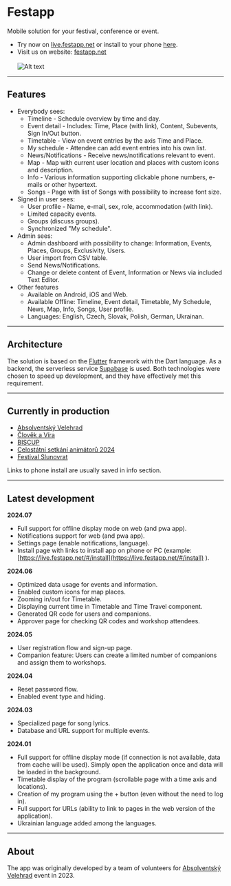 # Festapp

Mobile solution for your festival, conference or event. 
- Try now on [live.festapp.net](https://live.festapp.net) or install to your phone [here](https://live.festapp.net/#/install).
- Visit us on website: [festapp.net](https://festapp.net)</br></br>
![Alt text](repo-data/festapp-showcase.png?raw=true "Showcase")

---
## Features

- Everybody sees:
  - Timeline - Schedule overview by time and day.
  - Event detail - Includes: Time, Place (with link), Content, Subevents, Sign In/Out button.
  - Timetable - View on event entries by the axis Time and Place.
  - My schedule - Attendee can add event entries into his own list.
  - News/Notifications - Receive news/notifications relevant to event.
  - Map - Map with current user location and places with custom icons and description.
  - Info - Various information supporting clickable phone numbers, e-mails or other hypertext.
  - Songs - Page with list of Songs with possibility to increase font size.
- Signed in user sees:
  - User profile - Name, e-mail, sex, role, accommodation (with link).
  - Limited capacity events.
  - Groups (discuss groups).
  - Synchronized "My schedule".
- Admin sees:
  - Admin dashboard with possibility to change: Information, Events, Places, Groups, Exclusivity, Users.
  - User import from CSV table.
  - Send News/Notifications.
  - Change or delete content of Event, Information or News via included Text Editor.
- Other features
  - Available on Android, iOS and Web.
  - Available Offline: Timeline, Event detail, Timetable, My Schedule, News, Map, Info, Songs, User profile.
  - Languages: English, Czech, Slovak, Polish, German, Ukrainan.
 
---
## Architecture
The solution is based on the [Flutter](https://github.com/flutter/flutter) framework with the Dart language.
As a backend, the serverless service [Supabase](https://github.com/supabase/supabase) is used. 
Both technologies were chosen to speed up development, and they have effectively met this requirement.

---
## Currently in production

- [Absolventský Velehrad](https://av23.cz)
- [Člověk a Víra](https://clovekavira.netlify.app)
- [BISCUP](https://biscup.netlify.app)
- [Celostátní setkání animátorů 2024](https://aksmcz.netlify.app)
- [Festival Slunovrat](https://app.festivalslunovrat.cz)

Links to phone install are usually saved in info section.

---
## Latest development

**2024.07**
- Full support for offline display mode on web (and pwa app).
- Notifications support for web (and pwa app).
- Settings page (enable notifications, language).
- Install page with links to install app on phone or PC (example: [https://live.festapp.net/#/install](https://live.festapp.net/#/install) ).

**2024.06**
- Optimized data usage for events and information.
- Enabled custom icons for map places.
- Zooming in/out for Timetable.
- Displaying current time in Timetable and Time Travel component.
- Generated QR code for users and companions.
- Approver page for checking QR codes and workshop attendees.

**2024.05**
- User registration flow and sign-up page.
- Companion feature: Users can create a limited number of companions and assign them to workshops.

**2024.04**
- Reset password flow.
- Enabled event type and hiding.

**2024.03**
- Specialized page for song lyrics.
- Database and URL support for multiple events.

**2024.01**
- Full support for offline display mode (if connection is not available, data from cache will be used). Simply open the application once and data will be loaded in the background.
- Timetable display of the program (scrollable page with a time axis and locations).
- Creation of my program using the + button (even without the need to log in).
- Full support for URLs (ability to link to pages in the web version of the application).
- Ukrainian language added among the languages.

---
## About
The app was originally developed by a team of volunteers for [Absolventský Velehrad](https://absolventskyvelehrad.cz) event in 2023.






